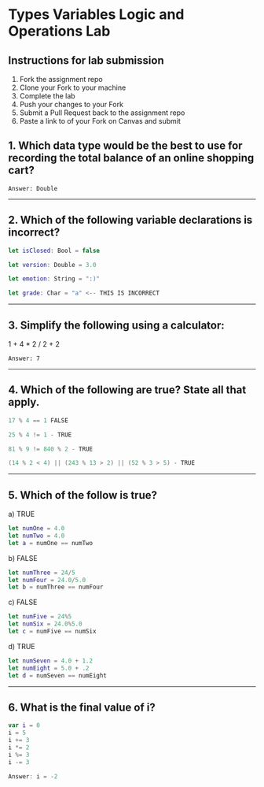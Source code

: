 # Types Variables Logic and Operations Lab

## Instructions for lab submission

1. Fork the assignment repo
1. Clone your Fork to your machine
1. Complete the lab
1. Push your changes to your Fork
1. Submit a Pull Request back to the assignment repo
1. Paste a link to of your Fork on Canvas and submit

## 1. Which data type would be the best to use for recording the total balance of an online shopping cart?
```
Answer: Double
```

***
## 2. Which of the following variable declarations is **incorrect**?

```swift
let isClosed: Bool = false

let version: Double = 3.0

let emotion: String = ":)"

let grade: Char = "a" <-- THIS IS INCORRECT
```

***
## 3. Simplify the following using a calculator:

1 + 4 * 2 / 2 + 2 
```
Answer: 7
```
***
## 4. Which of the following are true? State all that apply.

```swift
17 % 4 == 1 FALSE

25 % 4 != 1 - TRUE

81 % 9 != 840 % 2 - TRUE

(14 % 2 < 4) || (243 % 13 > 2) || (52 % 3 > 5) - TRUE
```

***
## 5. Which of the follow is true?

a) TRUE
```swift
let numOne = 4.0
let numTwo = 4.0
let a = numOne == numTwo
```
b) FALSE
```swift
let numThree = 24/5
let numFour = 24.0/5.0
let b = numThree == numFour
```
c) FALSE
```swift
let numFive = 24%5
let numSix = 24.0%5.0
let c = numFive == numSix
```
d) TRUE
```swift
let numSeven = 4.0 + 1.2
let numEight = 5.0 + .2
let d = numSeven == numEight
```

***
## 6. What is the final value of i?

```swift
var i = 0
i = 5
i += 3
i *= 2
i %= 3
i -= 3

Answer: i = -2
```
